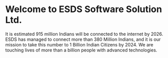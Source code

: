 # Welcome to ESDS Software Solution Ltd.

It is estimated 915 million Indians will be connected to the internet by 2026. ESDS has managed to connect more than 380 Million Indians, and it is our mission to take this number to 1 Billion Indian Citizens by 2024. We are touching lives of more than a billion people with advanced technologies.
